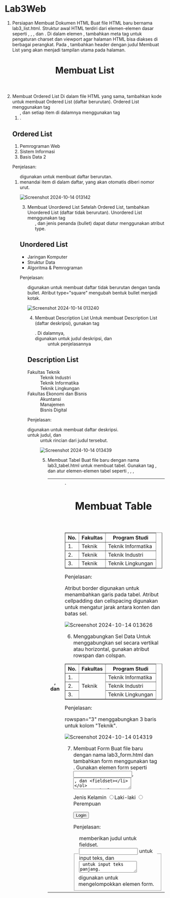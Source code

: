 # Lab3Web
1. Persiapan Membuat Dokumen HTML
Buat file HTML baru bernama lab3_list.html.
Struktur awal HTML terdiri dari elemen-elemen dasar seperti <!DOCTYPE html>, <html>, <head>, dan <body>.
Di dalam elemen <head>, tambahkan meta tag untuk pengaturan charset dan viewport agar halaman HTML bisa diakses di berbagai perangkat.
Pada <body>, tambahkan header dengan judul Membuat List yang akan menjadi tampilan utama pada halaman.

<!DOCTYPE html>
<html lang="en">
<head>
   <meta charset="UTF-8">
   <meta name="viewport" content="width=device-width, initial-scale=1.0">
   <title>HTML Lanjutan</title>
</head>
<body>
   <header>
      <h1>Membuat List</h1>
   </header>
</body>
</html>

2. Membuat Ordered List
Di dalam file HTML yang sama, tambahkan kode untuk membuat Ordered List (daftar berurutan).
Ordered List menggunakan tag <ol>, dan setiap item di dalamnya menggunakan tag <li>.

<section id="order-list">
   <h2>Ordered List</h2>
   <ol>
      <li>Pemrograman Web</li>
      <li>Sistem Informasi</li>
      <li>Basis Data 2</li>
   </ol>
</section>

Penjelasan:

<ol> digunakan untuk membuat daftar berurutan.
<li> menandai item di dalam daftar, yang akan otomatis diberi nomor urut.

![Screenshot 2024-10-14 013142](https://github.com/user-attachments/assets/bd5ff0cb-a506-48d0-a2ee-76b4471e8af5)

3. Membuat Unordered List
Setelah Ordered List, tambahkan Unordered List (daftar tidak berurutan).
Unordered List menggunakan tag <ul>, dan jenis penanda (bullet) dapat diatur menggunakan atribut type.

<section id="unorder-list">
<h2>Unordered List</h2>
<ul type="square">
<li>Jaringan Komputer</li>
<li>Struktur Data</li>
<li>Algoritma &amp; Pemrograman</li>
</ul>
</section>

Penjelasan:

<ul> digunakan untuk membuat daftar tidak berurutan dengan tanda bullet.
Atribut type="square" mengubah bentuk bullet menjadi kotak.

![Screenshot 2024-10-14 013240](https://github.com/user-attachments/assets/918dc444-409f-489f-8bb8-4701d9541afe)

4. Membuat Description List
Untuk membuat Description List (daftar deskripsi), gunakan tag <dl>.
Di dalamnya, <dt> digunakan untuk judul deskripsi, dan <dd> untuk penjelasannya

<section id="description-list">
   <h2>Description List</h2>
   <dl>
      <dt>Fakultas Teknik</dt>
      <dd>Teknik Industri</dd>
      <dd>Teknik Informatika</dd>
      <dd>Teknik Lingkungan</dd>
      <dt>Fakultas Ekonomi dan Bisnis</dt>
      <dd>Akuntansi</dd>
      <dd>Manajemen</dd>
      <dd>Bisnis Digital</dd>
   </dl>
</section>

Penjelasan:

<dl> digunakan untuk membuat daftar deskripsi.
<dt> untuk judul, dan <dd> untuk rincian dari judul tersebut.
  
![Screenshot 2024-10-14 013439](https://github.com/user-attachments/assets/7e70c4e7-2240-4f8e-ad8b-f4b65f291171)

5. Membuat Tabel
Buat file baru dengan nama lab3_tabel.html untuk membuat tabel.
Gunakan tag <table>, dan atur elemen-elemen tabel seperti <thead>, <tbody>, <tr>, <th>, dan <td>.

<!DOCTYPE html>
<html lang="en">
<head>
   <meta charset="UTF-8">
   <meta name="viewport" content="width=device-width, initial-scale=1.0">
   <title>HTML Lanjutan</title>
</head>
<body>
   <header>
      <h1>Membuat Table</h1>
   </header>
   <table border="1" cellpadding="4" cellspacing="0">
      <thead>
         <tr>
            <th>No.</th>
            <th>Fakultas</th>
            <th>Program Studi</th>
         </tr>
      </thead>
      <tbody>
         <tr>
            <td>1.</td>
            <td>Teknik</td>
            <td>Teknik Informatika</td>
         </tr>
         <tr>
            <td>2.</td>
            <td>Teknik</td>
            <td>Teknik Industri</td>
         </tr>
         <tr>
            <td>3.</td>
            <td>Teknik</td>
            <td>Teknik Lingkungan</td>
         </tr>
      </tbody>
   </table>
</body>
</html>

Penjelasan:

Atribut border digunakan untuk menambahkan garis pada tabel.
Atribut cellpadding dan cellspacing digunakan untuk mengatur jarak antara konten dan batas sel.

![Screenshot 2024-10-14 013626](https://github.com/user-attachments/assets/66a39ca0-e472-42b5-9b2b-36595beb8329)

6. Menggabungkan Sel Data
Untuk menggabungkan sel secara vertikal atau horizontal, gunakan atribut rowspan dan colspan.

<table border="1" cellpadding="6" cellspacing="0">
   <thead>
      <tr>
         <th>No.</th>
         <th>Fakultas</th>
         <th>Program Studi</th>
      </tr>
   </thead>
   <tbody>
      <tr>
         <td>1.</td>
         <td rowspan="3">Teknik</td>
         <td>Teknik Informatika</td>
      </tr>
      <tr>
         <td>2.</td>
         <td>Teknik Industri</td>
      </tr>
      <tr>
         <td>3.</td>
         <td>Teknik Lingkungan</td>
      </tr>
   </tbody>
</table>

Penjelasan:

rowspan="3" menggabungkan 3 baris untuk kolom "Teknik".

![Screenshot 2024-10-14 014319](https://github.com/user-attachments/assets/e19a2cd3-0f1a-4633-ab98-2dc70bb69fae)

7. Membuat Form
Buat file baru dengan nama lab3_form.html dan tambahkan form menggunakan tag <form>.
Gunakan elemen form seperti <input>, <textarea>, dan <fieldset>

<!DOCTYPE html>
<html lang="en">
<head>
   <meta charset="UTF-8">
   <meta name="viewport" content="width=device-width, initial-scale=1.0">
   <title>HTML Lanjutan</title>
</head>
<body>
   <header>
      <h1>Membuat Form</h1>
   </header>
   <form action="proses.php" method="post">
      <fieldset>
         <legend>Data Pelanggan</legend>
         <p>
            <label for="nama">Nama</label>
            <input type="text" id="nama" name="nama">
         </p>
         <p>
            <label for="alamat">Alamat</label>
            <textarea id="alamat" name="alamat" cols="20" rows="3"></textarea>
         </p>
         <p>
            <label>Jenis Kelamin</label>
            <input id="jk_l" type="radio" name="kelamin" value="L" /><label for="jk_l">Laki-laki</label>
            <input id="jk_p" type="radio" name="kelamin" value="P" /><label for="jk_p">Perempuan</label>
         </p>
         <p><input type="submit" value="Login"></p>
      </fieldset>
   </form>
</body>
</html>

Penjelasan:

<fieldset> digunakan untuk mengelompokkan elemen form.
<legend> memberikan judul untuk fieldset.
<input type="text"> untuk input teks, dan <textarea> untuk input teks panjang.
  
![Screenshot 2024-10-14 014501](https://github.com/user-attachments/assets/83349762-613a-46ad-8a5b-3e2aa7942c3a)

8. Menambahkan Style pada Form
Tambahkan CSS untuk memperindah form dengan style sederhana.

<style>
   form p > label {
      display: inline-block;
      width: 100px;
   }
   form input[type="text"], form textarea {
      border: 1px solid #197a43;
   }
   form input[type="submit"] {
      border: 1px solid #197a43;
      background-color: #197a43;
      color: #ffffff;
      font-weight: bold;
      padding: 5px 15px;
   }
</style>

penjelasan:

display: inline-block; mengatur label agar sejajar dengan input.
Style pada input dan textarea digunakan untuk memperindah tampilan elemen-elemen form tersebut, seperti menambahkan border agar lebih jelas dan teratur, serta memberikan efek visual yang lebih profesional. Dengan menggunakan style ini, tampilan form menjadi lebih rapi dan menarik, sehingga pengguna lebih mudah mengisi form dengan nyaman.

![Screenshot 2024-10-14 014553](https://github.com/user-attachments/assets/96ee04c7-394f-4850-bebe-7a286b310fee)




